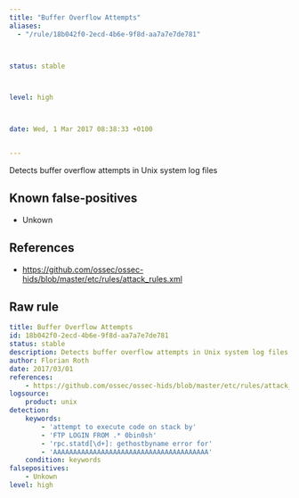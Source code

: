 ```yaml
---
title: "Buffer Overflow Attempts"
aliases:
  - "/rule/18b042f0-2ecd-4b6e-9f8d-aa7a7e7de781"



status: stable



level: high



date: Wed, 1 Mar 2017 08:38:33 +0100


---
```


Detects buffer overflow attempts in Unix system log files

<!--more-->


## Known false-positives

* Unkown



## References

* https://github.com/ossec/ossec-hids/blob/master/etc/rules/attack_rules.xml


## Raw rule
```yaml
title: Buffer Overflow Attempts
id: 18b042f0-2ecd-4b6e-9f8d-aa7a7e7de781
status: stable
description: Detects buffer overflow attempts in Unix system log files
author: Florian Roth
date: 2017/03/01
references:
    - https://github.com/ossec/ossec-hids/blob/master/etc/rules/attack_rules.xml
logsource:
    product: unix
detection:
    keywords:
        - 'attempt to execute code on stack by'
        - 'FTP LOGIN FROM .* 0bin0sh'
        - 'rpc.statd[\d+]: gethostbyname error for'
        - 'AAAAAAAAAAAAAAAAAAAAAAAAAAAAAAAAAAAAAAA'
    condition: keywords
falsepositives:
    - Unkown
level: high

```
